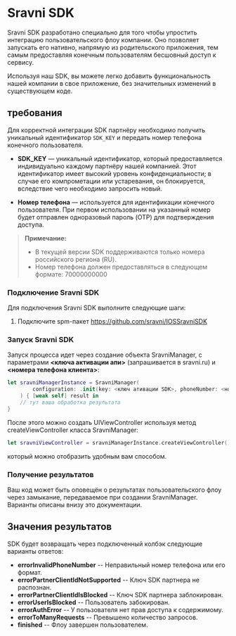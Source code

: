 # Sravni SDK

Sravni SDK разработано специально для того чтобы упростить интеграцию пользовательского флоу компании. Оно позволяет запускать его нативно, напрямую из родительского приложения, тем самым предоставляя конечным пользователям бесшовный доступ к сервису.

Используя наш SDK, вы можете легко добавить функциональность нашей компании в свое приложение, без значительных изменений в существующем коде. 

## требования
 Для корректной интеграции SDK партнёру необходимо получить уникальный идентификатор `SDK_KEY` и передать номер телефона конечного пользователя.

-   **SDK_KEY** — уникальный идентификатор, который предоставляется индивидуально каждому партнёру нашей компанией. Этот идентификатор имеет высокий уровень конфиденциальности; в случае его компрометации или устаревания, он блокируется, вследствие чего необходимо запросить новый.
    
-   **Номер телефона** — используется для идентификации конечного пользователя. При первом использовании на указанный номер будет отправлен одноразовый пароль (OTP) для подтверждения доступа.
    
> **Примечание:**
> - В текущей версии SDK поддерживаются только номера российского региона (RU).
> - Номер телефона должен предоставляться в следующем формате: 70000000000


### Подключение Sravni SDK

Для подключения Sravni SDK выполните следующие шаги:

1.  Подключите spm-пакет https://github.com/sravni/IOSSravniSDK

### Запуск Sravni SDK
Запуск процесса идет через создание объекта SravniManager, с параметрами **<ключа активации апи>** (запрашивается в sravni.ru) и **<номера телефона клиента>**:
```Swift
let sravniManagerInstance = SravniManager(
        configuration: .init(key: <ключ ативации SDK>, phoneNumber: <номер телефона клиента>)
    ) { [weak self] result in
    // тут ваша обработка результата
}
```
После этого можно создать UIViewController используя метод createViewController класса SravniManager: 
```Swift
let sravniViewController = sravniManagerInstance.createViewController()
```
который можно отобразить удобным 
вам способом.

 
### Получение результатов
Ваш код может быть оповещён о результатах пользовательского флоу через замыкание, передаваемое при создании SravniManager. Варианты описаны внизу это документации.
 

## Значения результатов

SDK будет возвращать через подключенный колбэк следующие варианты ответов:

 - **errorInvalidPhoneNumber** -- Неправильный номер телефона или его формат.
 - **errorPartnerClientIdNotSupported** -- Ключ SDK партнера не распознан.
 - **errorPartnerClientIdIsBlocked** -- Ключ SDK партнера заблокирован.
 - **errorUserIsBlocked** -- Пользователь забокирован.
 - **errorAuthError** -- У пользователя нет прав доступа к содержимому.
 - **errorToManyRequests** -- Превышено количество запросов.
 - **finished** -- Флоу завершен пользователем.

